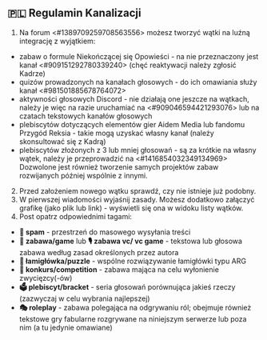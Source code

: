 ## 🇵🇱 Regulamin Kanalizacji
1. Na forum <#1389709259708563556> możesz tworzyć wątki na luźną integrację z wyjątkiem:
  - zabaw o formule Niekończącej się Opowieści - na nie przeznaczony jest kanał <#909151292780339240> (chęć reaktywacji należy zgłosić Kadrze)
  - quizów prowadzonych na kanałach głosowych - do ich omawiania służy kanał <#981501885678764072>
  - aktywności głosowych Discord - nie działają one jeszcze na wątkach, należy je więc na razie uruchamiać na <#909046594421293076> lub na czatach tekstowych kanałów głosowych
  - plebiscytów dotyczących elementów gier Aidem Media lub fandomu Przygód Reksia - takie mogą uzyskać własny kanał (należy skonsultować się z Kadrą)
  - plebiscytów złożonych z 3 lub mniej głosowań - są za krótkie na własny wątek, należy je przeprowadzić na <#1416854032349134969>
  Dozwolone jest również tworzenie samych projektów zabaw rozwijanych później wspólnie z innymi.
2. Przed założeniem nowego wątku sprawdź, czy nie istnieje już podobny.
3. W pierwszej wiadomości wyjaśnij zasady. Możesz dodatkowo załączyć grafikę (jako plik lub link) - wyświetli się ona w widoku listy wątków.
4. Post opatrz odpowiednimi tagami: 
  - **🧌 spam** - przestrzeń do masowego wysyłania treści
  - **🥳 zabawa/game** lub **🎙️ zabawa vc/ vc game** - tekstowa lub głosowa zabawa według zasad określonych przez autora
  - **🧩 łamigłówka/puzzle** - wspólne rozwiązywanie łamigłówki typu ARG
  - **🏅 konkurs/competition** - zabawa mająca na celu wyłonienie zwycięzcy(-ów)
  - **🗳️ plebiscyt/bracket** - seria głosowań porównująca jakieś rzeczy (zazwyczaj w celu wybrania najlepszej)
  - **🎭 roleplay** - zabawa polegająca na odgrywaniu ról; obejmuje również tekstowe gry fabularne rozgrywane na niniejszym serwerze lub poza nim (a tu jedynie omawiane)

